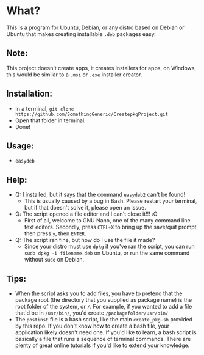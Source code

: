 # What?
This is a program for Ubuntu, Debian, or any distro based on Debian or Ubuntu that makes creating installable `.deb` packages easy.
## Note:
This project doesn't create apps, it creates installers for apps, on Windows, this would be similar to a `.msi` or `.exe` installer creator.
## Installation:
* In a terminal, `git clone https://github.com/SomethingGeneric/CreatepkgProject.git`
* Open that folder in terminal.
* Done!
## Usage:
* `easydeb`
## Help:
* Q: I installed, but it says that the command `easydeb2` can't be found!
  * This is usually caused by a bug in Bash. Please restart your terminal, but if that doesn't solve it, please open an issue.
* Q: The script opened a file editor and I can't close it!!! :O
	* First of all, welcome to GNU Nano, one of the many command line text editors. Secondly, press `CTRL+X` to bring up the save/quit prompt, then press `y`, then `ENTER`.
* Q: The script ran fine, but how do I use the file it made?
	* Since your distro must use `dpkg` if you've ran the script, you can run `sudo dpkg -i filename.deb` on Ubuntu, or run the same command without `sudo` on Debian.
## Tips:
* When the script asks you to add files, you have to pretend that the package root (the directory that you supplied as package name) is the root folder of the system, or `/`. For example, if you wanted to add a file that'd be in `/usr/bin/`, you'd create `/packagefolder/usr/bin/`
* The `postinst` file is a bash script, like the main `create_pkg.sh` provided by this repo. If you don't know how to create a bash file, your application likely doesn't need one. If you'd like to learn, a bash script is basically a file that runs a sequence of terminal commands. There are plenty of great online tutorials if you'd like to extend your knowledge.
